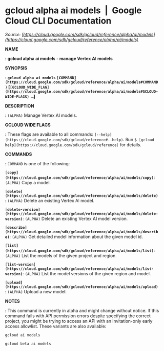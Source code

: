 # gcloud alpha ai models  |  Google Cloud CLI Documentation

*Source: [https://cloud.google.com/sdk/gcloud/reference/alpha/ai/models](https://cloud.google.com/sdk/gcloud/reference/alpha/ai/models)*

**NAME**

: **gcloud alpha ai models - manage Vertex AI models**

**SYNOPSIS**

: **`gcloud alpha ai models` `[COMMAND](https://cloud.google.com/sdk/gcloud/reference/alpha/ai/models#COMMAND)` [`[GCLOUD_WIDE_FLAG](https://cloud.google.com/sdk/gcloud/reference/alpha/ai/models#GCLOUD-WIDE-FLAGS) …`]**

**DESCRIPTION**

: `(ALPHA)` Manage Vertex AI models.

**GCLOUD WIDE FLAGS**

: These flags are available to all commands: `[--help](https://cloud.google.com/sdk/gcloud/reference#--help)`.
Run `$ [gcloud help](https://cloud.google.com/sdk/gcloud/reference)` for details.

**COMMANDS**

: ``COMMAND`` is one of the following:

**`[copy](https://cloud.google.com/sdk/gcloud/reference/alpha/ai/models/copy)`**:
`(ALPHA)` Copy a model.

**`[delete](https://cloud.google.com/sdk/gcloud/reference/alpha/ai/models/delete)`**:
`(ALPHA)` Delete an existing Vertex AI model.

**`[delete-version](https://cloud.google.com/sdk/gcloud/reference/alpha/ai/models/delete-version)`**:
`(ALPHA)` Delete an existing Vertex AI model version.

**`[describe](https://cloud.google.com/sdk/gcloud/reference/alpha/ai/models/describe)`**:
`(ALPHA)` Get detailed model information about the given model id.

**`[list](https://cloud.google.com/sdk/gcloud/reference/alpha/ai/models/list)`**:
`(ALPHA)` List the models of the given project and region.

**`[list-version](https://cloud.google.com/sdk/gcloud/reference/alpha/ai/models/list-version)`**:
`(ALPHA)` List the model versions of the given region and model.

**`[upload](https://cloud.google.com/sdk/gcloud/reference/alpha/ai/models/upload)`**:
`(ALPHA)` Upload a new model.

**NOTES**

: This command is currently in alpha and might change without notice. If this
command fails with API permission errors despite specifying the correct project,
you might be trying to access an API with an invitation-only early access
allowlist. These variants are also available:

```
gcloud ai models
```

```
gcloud beta ai models
```